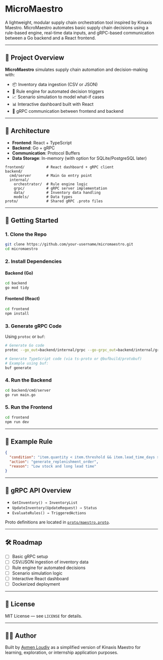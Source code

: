 # MicroMaestro

A lightweight, modular supply chain orchestration tool inspired by Kinaxis Maestro. MicroMaestro automates basic supply chain decisions using a rule-based engine, real-time data inputs, and gRPC-based communication between a Go backend and a React frontend.

---

## 📌 Project Overview

**MicroMaestro** simulates supply chain automation and decision-making with:

- 📦 Inventory data ingestion (CSV or JSON)
- 🤖 Rule engine for automated decision triggers
- 📈 Scenario simulation to model what-if cases
- 📊 Interactive dashboard built with React
- 🔗 gRPC communication between frontend and backend

---

## 🧱 Architecture

- **Frontend**: React + TypeScript
- **Backend**: Go + gRPC
- **Communication**: Protocol Buffers
- **Data Storage**: In-memory (with option for SQLite/PostgreSQL later)

```
frontend/          # React dashboard + gRPC client
backend/
  cmd/server       # Main Go entry point
  internal/
    orchestrator/  # Rule engine logic
    grpc/          # gRPC server implementation
    data/          # Inventory data handling
    models/        # Data types
proto/             # Shared gRPC .proto files
```

---

## 🚀 Getting Started

### 1. Clone the Repo

```bash
git clone https://github.com/your-username/micromaestro.git
cd micromaestro
```

### 2. Install Dependencies

#### Backend (Go)

```bash
cd backend
go mod tidy
```

#### Frontend (React)

```bash
cd frontend
npm install
```

### 3. Generate gRPC Code

Using `protoc` or `buf`:

```bash
# Generate Go code
protoc --go_out=backend/internal/grpc --go-grpc_out=backend/internal/grpc proto/maestro.proto

# Generate TypeScript code (via ts-proto or @bufbuild/protobuf)
# Example using buf:
buf generate
```

### 4. Run the Backend

```bash
cd backend/cmd/server
go run main.go
```

### 5. Run the Frontend

```bash
cd frontend
npm run dev
```

---

## 🧠 Example Rule

```json
{
  "condition": "item.quantity < item.threshold && item.lead_time_days > 5",
  "action": "generate_replenishment_order",
  "reason": "Low stock and long lead time"
}
```

---

## 📡 gRPC API Overview

- `GetInventory() → InventoryList`
- `UpdateInventory(UpdateRequest) → Status`
- `EvaluateRules() → TriggeredActions`

Proto definitions are located in [`proto/maestro.proto`](./proto/maestro.proto).

---

## 🛠️ Roadmap

- [ ] Basic gRPC setup
- [ ] CSV/JSON ingestion of inventory data
- [ ] Rule engine for automated decisions
- [ ] Scenario simulation logic
- [ ] Interactive React dashboard
- [ ] Dockerized deployment

---

## 📝 License

MIT License — see `LICENSE` for details.

---

## 👨‍💻 Author

Built by [Aymen Loudiy](https://github.com/aymenloudiy) as a simplified version of Kinaxis Maestro for learning, exploration, or internship application purposes.
